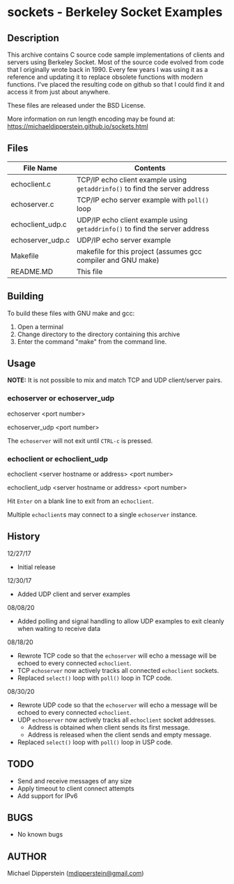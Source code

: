 # sockets - Berkeley Socket Examples

## Description
This archive contains C source code sample implementations of clients and
servers using Berkeley Socket.  Most of the source code evolved from code that
I originally wrote back in 1990.  Every few years I was using it as a reference
and updating it to replace obsolete functions with modern functions.  I've
placed the resulting code on github so that I could find it and access it from
just about anywhere.

These files are released under the BSD License.

More information on run length encoding may be found at:
https://michaeldipperstein.github.io/sockets.html

## Files
File Name | Contents
--- | ---
echoclient.c | TCP/IP echo client example using `getaddrinfo()` to find the server address
echoserver.c | TCP/IP echo server example with `poll()` loop
echoclient_udp.c | UDP/IP echo client example using `getaddrinfo()` to find the server address
echoserver_udp.c | UDP/IP echo server example
Makefile | makefile for this project (assumes gcc compiler and GNU make)
README.MD | This file

## Building
To build these files with GNU make and gcc:
1. Open a terminal
2. Change directory to the directory containing this archive
3. Enter the command "make" from the command line.

## Usage
**NOTE:** It is not possible to mix and match TCP and UDP client/server pairs.

### echoserver or echoserver_udp
echoserver &lt;port number&gt;

echoserver_udp &lt;port number&gt;

The `echoserver` will not exit until `CTRL-c` is pressed.

### echoclient or echoclient_udp
echoclient &lt;server hostname or address&gt; &lt;port number&gt;

echoclient_udp &lt;server hostname or address&gt; &lt;port number&gt;

Hit `Enter` on a blank line to exit from an `echoclient`.

Multiple `echoclient`s may connect to a single `echoserver` instance.

## History
12/27/17
* Initial release

12/30/17
* Added UDP client and server examples

08/08/20
* Added polling and signal handling to allow UDP examples to exit cleanly when
waiting to receive data

08/18/20
* Rewrote TCP code so that the `echoserver` will echo a message will be
echoed to every connected `echoclient`.
* TCP `echoserver` now actively tracks all connected `echoclient` sockets.
* Replaced `select()` loop with `poll()` loop in TCP code.

08/30/20
* Rewrote UDP code so that the `echoserver` will echo a message will be
echoed to every connected `echoclient`.
* UDP `echoserver` now actively tracks all `echoclient` socket addresses.
  * Address is obtained when client sends its first message.
  * Address is released when the client sends and empty message.
* Replaced `select()` loop with `poll()` loop in USP code.


## TODO
- Send and receive messages of any size
- Apply timeout to client connect attempts
- Add support for IPv6

## BUGS
- No known bugs

## AUTHOR
Michael Dipperstein (mdipperstein@gmail.com)

